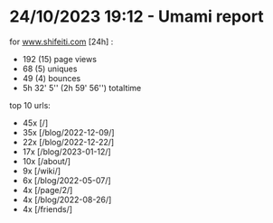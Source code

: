 # 24/10/2023 19:12 - Umami report
for www.shifeiti.com [24h] :

 - 192 (15) page views
 - 68 (5) uniques
 - 49 (4) bounces
 - 5h 32' 5'' (2h 59' 56'') totaltime


top 10 urls:
 - 45x [/]
 - 35x [/blog/2022-12-09/]
 - 22x [/blog/2022-12-22/]
 - 17x [/blog/2023-01-12/]
 - 10x [/about/]
 - 9x [/wiki/]
 - 6x [/blog/2022-05-07/]
 - 4x [/page/2/]
 - 4x [/blog/2022-08-26/]
 - 4x [/friends/]



